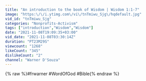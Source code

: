 ```yaml
---
title: "An introduction to the book of Wisdom | Wisdom 1:1-7"
image: "https:\/\/i.ytimg.com\/vi\/tnTmiwu_Sjg\/hqdefault.jpg"
vid_id: "tnTmiwu_Sjg"
categories: "Nonprofits-Activism"
tags: ["introduction","Wisdom","Wisdom"]
date: "2021-11-08T19:09:35+03:00"
vid_date: "2021-11-08T03:30:14Z"
duration: "PT23M29S"
viewcount: "1268"
likeCount: "345"
dislikeCount: "2"
channel: "Warner D'Souza"
---
```

{% raw %}#frwarner #WordOfGod #Bible{% endraw %}
